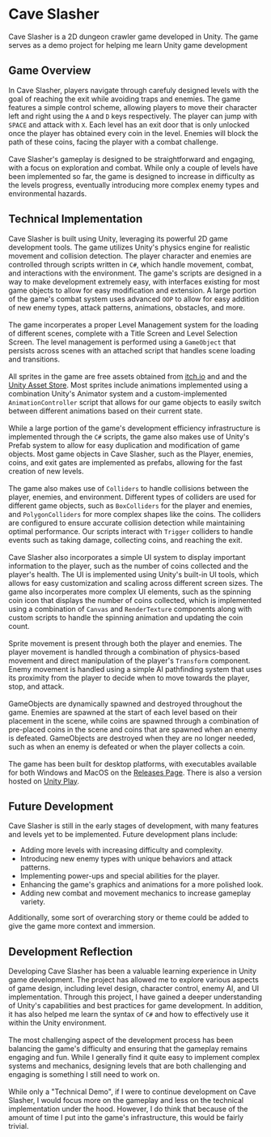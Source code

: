 # Cave Slasher
Cave Slasher is a 2D dungeon crawler game developed in Unity. The game serves as a demo project for helping me learn Unity game development

## Game Overview
In Cave Slasher, players navigate through carefuly designed levels with the goal of reaching the exit while avoiding traps and enemies. The game features a simple control scheme, allowing players to move their character left and right using the ```A``` and ```D``` keys respectively. The player can jump with ```SPACE``` and attack with ```X```. Each level has an exit door that is only unlocked once the player has obtained every coin in the level. Enemies will block the path of these coins, facing the player with a combat challenge. 
<br>
<br>
Cave Slasher's gameplay is designed to be straightforward and engaging, with a focus on exploration and combat. While only a couple of levels have been implemented so far, the game is designed to increase in difficulty as the levels progress, eventually introducing more complex enemy types and environmental hazards.

## Technical Implementation
Cave Slasher is built using Unity, leveraging its powerful 2D game development tools. The game utilizes Unity's physics engine for realistic movement and collision detection. The player character and enemies are controlled through scripts written in ```C#```, which handle movement, combat, and interactions with the environment. The game's scripts are designed in a way to make development extremely easy, with interfaces existing for most game objects to allow for easy modification and extension. A large portion of the game's combat system uses advanced ```OOP``` to allow for easy addition of new enemy types, attack patterns, animations, obstacles, and more.
<br>
<br>
The game incorperates a proper Level Management system for the loading of different scenes, complete with a Title Screen and Level Selection Screen. The level management is performed using a ```GameObject``` that persists across scenes with an attached script that handles scene loading and transitions.
<br>
<br>
All sprites in the game are free assets obtained from [itch.io](https://itch.io/game-assets) and and the [Unity Asset Store](https://assetstore.unity.com/). Most sprites include animations implemented using a combination Unity's Animator system and a custom-implemented ```AnimationController``` script that allows for our game objects to easily switch between different animations based on their current state.
<br>
<br>
While a large portion of the game's development efficiency infrastructure is implemented through the ```C#``` scripts, the game also makes use of Unity's Prefab system to allow for easy duplication and modification of game objects. Most game objects in Cave Slasher, such as the Player, enemies, coins, and exit gates are implemented as prefabs, allowing for the fast creation of new levels.
<br>
<br>
The game also makes use of ```Colliders``` to handle collisions between the player, enemies, and environment. Different types of colliders are used for different game objects, such as ```BoxColliders``` for the player and enemies, and ```PolygonColliders``` for more complex shapes like the coins. The colliders are configured to ensure accurate collision detection while maintaining optimal performance. Our scripts interact with ```Trigger``` colliders to handle events such as taking damage, collecting coins, and reaching the exit.
<br>
<br>
Cave Slasher also incorporates a simple UI system to display important information to the player, such as the number of coins collected and the player's health. The UI is implemented using Unity's built-in UI tools, which allows for easy customization and scaling across different screen sizes. The game also incorperates more complex UI elements, such as the spinning coin icon that displays the number of coins collected, which is implemented using a combination of ```Canvas``` and ```RenderTexture``` components along with custom scripts to handle the spinning animation and updating the coin count.
<br>
<br>
Sprite movement is present through both the player and enemies. The player movement is handled through a combination of physics-based movement and direct manipulation of the player's ```Transform``` component. Enemy movement is handled using a simple AI pathfinding system that uses its proximity from the player to decide when to move towards the player, stop, and attack.
<br>
<br>
GameObjects are dynamically spawned and destroyed throughout the game. Enemies are spawned at the start of each level based on their placement in the scene, while coins are spawned through a combination of pre-placed coins in the scene and coins that are spawned when an enemy is defeated. GameObjects are destroyed when they are no longer needed, such as when an enemy is defeated or when the player collects a coin.
<br>
<br>
The game has been built for desktop platforms, with executables available for both Windows and MacOS on the [Releases Page](https://github.com/wiji1/CaveSlasher/releases). There is also a version hosted on [Unity Play](https://play.unity.com/en/games/032d5499-0ef0-4ba2-bb32-1b0bb16b7a93/sprite-flight).

## Future Development
Cave Slasher is still in the early stages of development, with many features and levels yet to be implemented. Future development plans include:
- Adding more levels with increasing difficulty and complexity.
- Introducing new enemy types with unique behaviors and attack patterns.
- Implementing power-ups and special abilities for the player.
- Enhancing the game's graphics and animations for a more polished look.
- Adding new combat and movement mechanics to increase gameplay variety.

Additionally, some sort of overarching story or theme could be added to give the game more context and immersion.

## Development Reflection
Developing Cave Slasher has been a valuable learning experience in Unity game development. The project has allowed me to explore various aspects of game design, including level design, character control, enemy AI, and UI implementation. Through this project, I have gained a deeper understanding of Unity's capabilities and best practices for game development. In addition, it has also helped me learn the syntax of ```C#``` and how to effectively use it within the Unity environment.
<br>
<br>
The most challenging aspect of the development process has been balancing the game's difficulty and ensuring that the gameplay remains engaging and fun. While I generally find it quite easy to implement complex systems and mechanics, designing levels that are both challenging and engaging is something I still need to work on.
<br>
<br>
While only a "Technical Demo", if I were to continue development on Cave Slasher, I would focus more on the gameplay and less on the technical implementation under the hood. However, I do think that because of the amount of time I put into the game's infrastructure, this would be fairly trivial.